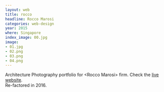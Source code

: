 ```yaml
---
layout: web
title: rocco
headline: Rocco Marosi
categories: web-design
year: 2015
where: Singapore
index_image: 00.jpg
image:
- 01.jpg
- 02.png
- 03.png
- 04.png
---
```

Architecture Photography portfolio for &lt;Rocco Marosi&gt; firm.
Check the [live website](https://roccomarosi.com).  
Re-factored in 2016.
